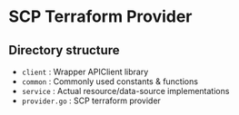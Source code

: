 # SCP Terraform Provider

## Directory structure

 - `client` : Wrapper APIClient library
 - `common` : Commonly used constants & functions
 - `service` : Actual resource/data-source implementations
 - `provider.go` : SCP terraform provider
